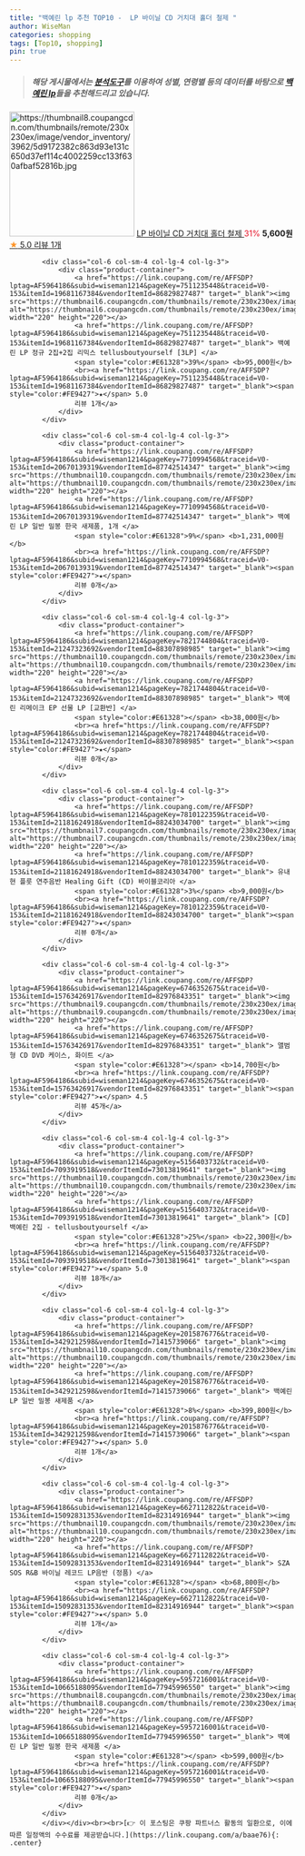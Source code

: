 ```yaml
---
title: "백예린 lp 추천 TOP10 -  LP 바이닐 CD 거치대 홀더 철제 "
author: WiseMan
categories: shopping
tags: [Top10, shopping]
pin: true
---
```


> ##### 해당 게시물에서는 [**분석도구**](https://itemscout.io/)를 이용하여 **성별**, **연령별** 등의 데이터를 바탕으로 [**백예린 lp**](https://link.coupang.com/a/baae76)들을 추천해드리고 있습니다.
<div class="container"><div class="row">
            <div class="col-6 col-sm-4 col-lg-4 col-lg-3">
                <div class="product-container">
                    <a href="https://link.coupang.com/re/AFFSDP?lptag=AF5964186&subid=wiseman1214&pageKey=7767938800&traceid=V0-153&itemId=20963812311&vendorItemId=88029355837" target="_blank"><img src="https://thumbnail8.coupangcdn.com/thumbnails/remote/230x230ex/image/vendor_inventory/3962/5d9172382c863d93e131c650d37ef114c4002259cc133f630afbaf52816b.jpg" alt="https://thumbnail8.coupangcdn.com/thumbnails/remote/230x230ex/image/vendor_inventory/3962/5d9172382c863d93e131c650d37ef114c4002259cc133f630afbaf52816b.jpg" width="220" height="220"></a>
                    <a href="https://link.coupang.com/re/AFFSDP?lptag=AF5964186&subid=wiseman1214&pageKey=7767938800&traceid=V0-153&itemId=20963812311&vendorItemId=88029355837" target="_blank"> LP 바이닐 CD 거치대 홀더 철제 </a>
                    <span style="color:#E61328">31%</span> <b>5,600원</b>
                    <br><a href="https://link.coupang.com/re/AFFSDP?lptag=AF5964186&subid=wiseman1214&pageKey=7767938800&traceid=V0-153&itemId=20963812311&vendorItemId=88029355837" target="_blank"><span style="color:#FE9427">★</span> 5.0
                    리뷰 1개</a>
                </div>
            </div>
            
            <div class="col-6 col-sm-4 col-lg-4 col-lg-3">
                <div class="product-container">
                    <a href="https://link.coupang.com/re/AFFSDP?lptag=AF5964186&subid=wiseman1214&pageKey=7511235448&traceid=V0-153&itemId=19681167384&vendorItemId=86829827487" target="_blank"><img src="https://thumbnail6.coupangcdn.com/thumbnails/remote/230x230ex/image/vendor_inventory/3092/8d3a8ad0e253ae3d9b06fe174ee1d1624ad8cf7f580b290d4dc3559634f8.png" alt="https://thumbnail6.coupangcdn.com/thumbnails/remote/230x230ex/image/vendor_inventory/3092/8d3a8ad0e253ae3d9b06fe174ee1d1624ad8cf7f580b290d4dc3559634f8.png" width="220" height="220"></a>
                    <a href="https://link.coupang.com/re/AFFSDP?lptag=AF5964186&subid=wiseman1214&pageKey=7511235448&traceid=V0-153&itemId=19681167384&vendorItemId=86829827487" target="_blank"> 백예린 LP 정규 2집+2집 리믹스 tellusboutyourself [3LP] </a>
                    <span style="color:#E61328">39%</span> <b>95,000원</b>
                    <br><a href="https://link.coupang.com/re/AFFSDP?lptag=AF5964186&subid=wiseman1214&pageKey=7511235448&traceid=V0-153&itemId=19681167384&vendorItemId=86829827487" target="_blank"><span style="color:#FE9427">★</span> 5.0
                    리뷰 1개</a>
                </div>
            </div>
            
            <div class="col-6 col-sm-4 col-lg-4 col-lg-3">
                <div class="product-container">
                    <a href="https://link.coupang.com/re/AFFSDP?lptag=AF5964186&subid=wiseman1214&pageKey=7710994568&traceid=V0-153&itemId=20670139319&vendorItemId=87742514347" target="_blank"><img src="https://thumbnail10.coupangcdn.com/thumbnails/remote/230x230ex/image/vendor_inventory/6ba0/9dae478d6b6824503b92c082d1d5cf43a5778798319eb31f586dc65b6ba0.jpg" alt="https://thumbnail10.coupangcdn.com/thumbnails/remote/230x230ex/image/vendor_inventory/6ba0/9dae478d6b6824503b92c082d1d5cf43a5778798319eb31f586dc65b6ba0.jpg" width="220" height="220"></a>
                    <a href="https://link.coupang.com/re/AFFSDP?lptag=AF5964186&subid=wiseman1214&pageKey=7710994568&traceid=V0-153&itemId=20670139319&vendorItemId=87742514347" target="_blank"> 백예린 LP 일반 밀봉 한국 새제품, 1개 </a>
                    <span style="color:#E61328">9%</span> <b>1,231,000원</b>
                    <br><a href="https://link.coupang.com/re/AFFSDP?lptag=AF5964186&subid=wiseman1214&pageKey=7710994568&traceid=V0-153&itemId=20670139319&vendorItemId=87742514347" target="_blank"><span style="color:#FE9427">★</span> 
                    리뷰 0개</a>
                </div>
            </div>
            
            <div class="col-6 col-sm-4 col-lg-4 col-lg-3">
                <div class="product-container">
                    <a href="https://link.coupang.com/re/AFFSDP?lptag=AF5964186&subid=wiseman1214&pageKey=7821744804&traceid=V0-153&itemId=21247323692&vendorItemId=88307898985" target="_blank"><img src="https://thumbnail10.coupangcdn.com/thumbnails/remote/230x230ex/image/vendor_inventory/77e8/e3c883daadde52967ba3467f869e63affbadb099be5d35286d47c967b215.jpeg" alt="https://thumbnail10.coupangcdn.com/thumbnails/remote/230x230ex/image/vendor_inventory/77e8/e3c883daadde52967ba3467f869e63affbadb099be5d35286d47c967b215.jpeg" width="220" height="220"></a>
                    <a href="https://link.coupang.com/re/AFFSDP?lptag=AF5964186&subid=wiseman1214&pageKey=7821744804&traceid=V0-153&itemId=21247323692&vendorItemId=88307898985" target="_blank"> 백예린 리메이크 EP 선물 LP [교환반] </a>
                    <span style="color:#E61328"></span> <b>38,000원</b>
                    <br><a href="https://link.coupang.com/re/AFFSDP?lptag=AF5964186&subid=wiseman1214&pageKey=7821744804&traceid=V0-153&itemId=21247323692&vendorItemId=88307898985" target="_blank"><span style="color:#FE9427">★</span> 
                    리뷰 0개</a>
                </div>
            </div>
            
            <div class="col-6 col-sm-4 col-lg-4 col-lg-3">
                <div class="product-container">
                    <a href="https://link.coupang.com/re/AFFSDP?lptag=AF5964186&subid=wiseman1214&pageKey=7810122359&traceid=V0-153&itemId=21181624918&vendorItemId=88243034700" target="_blank"><img src="https://thumbnail7.coupangcdn.com/thumbnails/remote/230x230ex/image/vendor_inventory/f33c/2093afae069dcc8201bfe97964ffad04cf8d0d673ef0df0ee10e6c59e1a3.jpg" alt="https://thumbnail7.coupangcdn.com/thumbnails/remote/230x230ex/image/vendor_inventory/f33c/2093afae069dcc8201bfe97964ffad04cf8d0d673ef0df0ee10e6c59e1a3.jpg" width="220" height="220"></a>
                    <a href="https://link.coupang.com/re/AFFSDP?lptag=AF5964186&subid=wiseman1214&pageKey=7810122359&traceid=V0-153&itemId=21181624918&vendorItemId=88243034700" target="_blank"> 유내현 플룻 연주음반 Healing Gift (CD) 바이블코리아 </a>
                    <span style="color:#E61328">3%</span> <b>9,000원</b>
                    <br><a href="https://link.coupang.com/re/AFFSDP?lptag=AF5964186&subid=wiseman1214&pageKey=7810122359&traceid=V0-153&itemId=21181624918&vendorItemId=88243034700" target="_blank"><span style="color:#FE9427">★</span> 
                    리뷰 0개</a>
                </div>
            </div>
            
            <div class="col-6 col-sm-4 col-lg-4 col-lg-3">
                <div class="product-container">
                    <a href="https://link.coupang.com/re/AFFSDP?lptag=AF5964186&subid=wiseman1214&pageKey=6746352675&traceid=V0-153&itemId=15763426917&vendorItemId=82976843351" target="_blank"><img src="https://thumbnail9.coupangcdn.com/thumbnails/remote/230x230ex/image/vendor_inventory/bfe5/b995eee7a04bd4e13271f74846921d80d107d355d02cb1140a8d0943ea6a.png" alt="https://thumbnail9.coupangcdn.com/thumbnails/remote/230x230ex/image/vendor_inventory/bfe5/b995eee7a04bd4e13271f74846921d80d107d355d02cb1140a8d0943ea6a.png" width="220" height="220"></a>
                    <a href="https://link.coupang.com/re/AFFSDP?lptag=AF5964186&subid=wiseman1214&pageKey=6746352675&traceid=V0-153&itemId=15763426917&vendorItemId=82976843351" target="_blank"> 앨범형 CD DVD 케이스, 화이트 </a>
                    <span style="color:#E61328"></span> <b>14,700원</b>
                    <br><a href="https://link.coupang.com/re/AFFSDP?lptag=AF5964186&subid=wiseman1214&pageKey=6746352675&traceid=V0-153&itemId=15763426917&vendorItemId=82976843351" target="_blank"><span style="color:#FE9427">★</span> 4.5
                    리뷰 45개</a>
                </div>
            </div>
            
            <div class="col-6 col-sm-4 col-lg-4 col-lg-3">
                <div class="product-container">
                    <a href="https://link.coupang.com/re/AFFSDP?lptag=AF5964186&subid=wiseman1214&pageKey=5156403732&traceid=V0-153&itemId=7093919518&vendorItemId=73013819641" target="_blank"><img src="https://thumbnail10.coupangcdn.com/thumbnails/remote/230x230ex/image/vendor_inventory/d536/02a378bcbfcc645f2e1e74d36874aa06329c77901ade36cad9828cf0eacb.png" alt="https://thumbnail10.coupangcdn.com/thumbnails/remote/230x230ex/image/vendor_inventory/d536/02a378bcbfcc645f2e1e74d36874aa06329c77901ade36cad9828cf0eacb.png" width="220" height="220"></a>
                    <a href="https://link.coupang.com/re/AFFSDP?lptag=AF5964186&subid=wiseman1214&pageKey=5156403732&traceid=V0-153&itemId=7093919518&vendorItemId=73013819641" target="_blank"> [CD] 백예린 2집 - tellusboutyourself </a>
                    <span style="color:#E61328">25%</span> <b>22,300원</b>
                    <br><a href="https://link.coupang.com/re/AFFSDP?lptag=AF5964186&subid=wiseman1214&pageKey=5156403732&traceid=V0-153&itemId=7093919518&vendorItemId=73013819641" target="_blank"><span style="color:#FE9427">★</span> 5.0
                    리뷰 18개</a>
                </div>
            </div>
            
            <div class="col-6 col-sm-4 col-lg-4 col-lg-3">
                <div class="product-container">
                    <a href="https://link.coupang.com/re/AFFSDP?lptag=AF5964186&subid=wiseman1214&pageKey=2015876776&traceid=V0-153&itemId=3429212598&vendorItemId=71415739066" target="_blank"><img src="https://thumbnail10.coupangcdn.com/thumbnails/remote/230x230ex/image/vendor_inventory/2960/f34d7687eaab0b648b7e1cd7cf6a3cdfac0f496a97c28430a84aaff10aa2.jpg" alt="https://thumbnail10.coupangcdn.com/thumbnails/remote/230x230ex/image/vendor_inventory/2960/f34d7687eaab0b648b7e1cd7cf6a3cdfac0f496a97c28430a84aaff10aa2.jpg" width="220" height="220"></a>
                    <a href="https://link.coupang.com/re/AFFSDP?lptag=AF5964186&subid=wiseman1214&pageKey=2015876776&traceid=V0-153&itemId=3429212598&vendorItemId=71415739066" target="_blank"> 백예린 LP 일반 밀봉 새제품 </a>
                    <span style="color:#E61328">8%</span> <b>399,800원</b>
                    <br><a href="https://link.coupang.com/re/AFFSDP?lptag=AF5964186&subid=wiseman1214&pageKey=2015876776&traceid=V0-153&itemId=3429212598&vendorItemId=71415739066" target="_blank"><span style="color:#FE9427">★</span> 5.0
                    리뷰 1개</a>
                </div>
            </div>
            
            <div class="col-6 col-sm-4 col-lg-4 col-lg-3">
                <div class="product-container">
                    <a href="https://link.coupang.com/re/AFFSDP?lptag=AF5964186&subid=wiseman1214&pageKey=6627112822&traceid=V0-153&itemId=15092831353&vendorItemId=82314916944" target="_blank"><img src="https://thumbnail10.coupangcdn.com/thumbnails/remote/230x230ex/image/vendor_inventory/9448/6e63dc9c7c106014aeda086f75dc982c8e7b5f74da321a54c47ab6bb680f.jpeg" alt="https://thumbnail10.coupangcdn.com/thumbnails/remote/230x230ex/image/vendor_inventory/9448/6e63dc9c7c106014aeda086f75dc982c8e7b5f74da321a54c47ab6bb680f.jpeg" width="220" height="220"></a>
                    <a href="https://link.coupang.com/re/AFFSDP?lptag=AF5964186&subid=wiseman1214&pageKey=6627112822&traceid=V0-153&itemId=15092831353&vendorItemId=82314916944" target="_blank"> SZA SOS R&B 바이닐 레코드 LP음반 (정품) </a>
                    <span style="color:#E61328"></span> <b>68,800원</b>
                    <br><a href="https://link.coupang.com/re/AFFSDP?lptag=AF5964186&subid=wiseman1214&pageKey=6627112822&traceid=V0-153&itemId=15092831353&vendorItemId=82314916944" target="_blank"><span style="color:#FE9427">★</span> 5.0
                    리뷰 1개</a>
                </div>
            </div>
            
            <div class="col-6 col-sm-4 col-lg-4 col-lg-3">
                <div class="product-container">
                    <a href="https://link.coupang.com/re/AFFSDP?lptag=AF5964186&subid=wiseman1214&pageKey=5957216001&traceid=V0-153&itemId=10665188095&vendorItemId=77945996550" target="_blank"><img src="https://thumbnail8.coupangcdn.com/thumbnails/remote/230x230ex/image/vendor_inventory/91eb/34f45c3f9f8136b89b38e7021fa65af1667ac487ccb071c1ff73d2850df0.jpg" alt="https://thumbnail8.coupangcdn.com/thumbnails/remote/230x230ex/image/vendor_inventory/91eb/34f45c3f9f8136b89b38e7021fa65af1667ac487ccb071c1ff73d2850df0.jpg" width="220" height="220"></a>
                    <a href="https://link.coupang.com/re/AFFSDP?lptag=AF5964186&subid=wiseman1214&pageKey=5957216001&traceid=V0-153&itemId=10665188095&vendorItemId=77945996550" target="_blank"> 백예린 LP 일반 밀봉 한국 새제품 </a>
                    <span style="color:#E61328"></span> <b>599,000원</b>
                    <br><a href="https://link.coupang.com/re/AFFSDP?lptag=AF5964186&subid=wiseman1214&pageKey=5957216001&traceid=V0-153&itemId=10665188095&vendorItemId=77945996550" target="_blank"><span style="color:#FE9427">★</span> 
                    리뷰 0개</a>
                </div>
            </div>
            </div></div><br><br>[👉 이 포스팅은 쿠팡 파트너스 활동의 일환으로, 이에 따른 일정액의 수수료를 제공받습니다.](https://link.coupang.com/a/baae76){: .center}